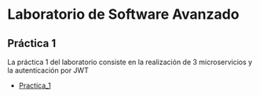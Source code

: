 # Laboratorio de Software Avanzado

## Práctica 1

La práctica 1 del laboratorio consiste en la realización de 3 microservicios y la autenticación por JWT

- [Practica_1](Practica_1/README.md)
